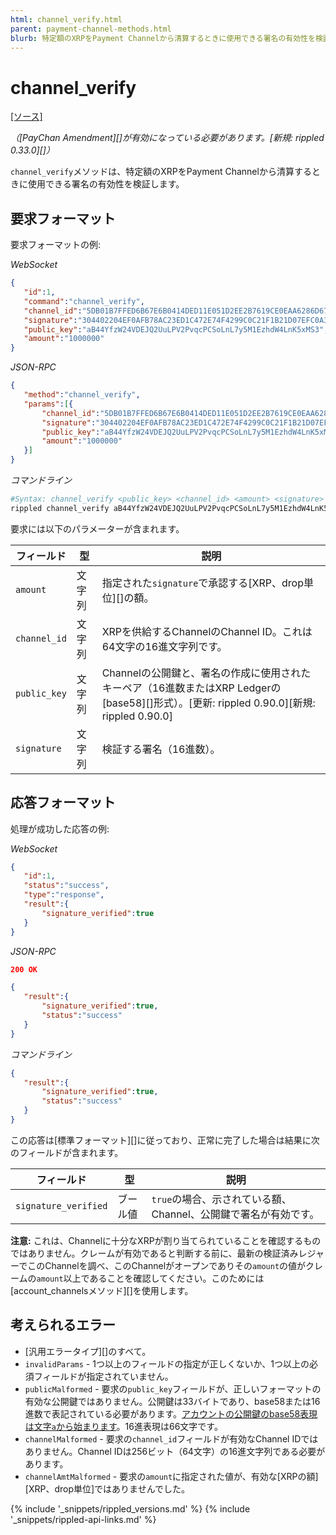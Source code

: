 ```yaml
---
html: channel_verify.html
parent: payment-channel-methods.html
blurb: 特定額のXRPをPayment Channelから清算するときに使用できる署名の有効性を検証します。
---
```

# channel_verify
[[ソース]](https://github.com/ripple/rippled/blob/d4a56f223a3b80f64ff70b4e90ab6792806929ca/src/ripple/rpc/handlers/PayChanClaim.cpp#L89 "Source")

_（[PayChan Amendment][]が有効になっている必要があります。[新規: rippled 0.33.0][]）_

`channel_verify`メソッドは、特定額のXRPをPayment Channelから清算するときに使用できる署名の有効性を検証します。

## 要求フォーマット
要求フォーマットの例:

<!-- MULTICODE_BLOCK_START -->

*WebSocket*

```json
{
   "id":1,
   "command":"channel_verify",
   "channel_id":"5DB01B7FFED6B67E6B0414DED11E051D2EE2B7619CE0EAA6286D67A3A4D5BDB3",
   "signature":"304402204EF0AFB78AC23ED1C472E74F4299C0C21F1B21D07EFC0A3838A420F76D783A400220154FB11B6F54320666E4C36CA7F686C16A3A0456800BBC43746F34AF50290064",
   "public_key":"aB44YfzW24VDEJQ2UuLPV2PvqcPCSoLnL7y5M1EzhdW4LnK5xMS3",
   "amount":"1000000"
}
```

*JSON-RPC*

```json
{
   "method":"channel_verify",
   "params":[{
       "channel_id":"5DB01B7FFED6B67E6B0414DED11E051D2EE2B7619CE0EAA6286D67A3A4D5BDB3",
       "signature":"304402204EF0AFB78AC23ED1C472E74F4299C0C21F1B21D07EFC0A3838A420F76D783A400220154FB11B6F54320666E4C36CA7F686C16A3A0456800BBC43746F34AF50290064",
       "public_key":"aB44YfzW24VDEJQ2UuLPV2PvqcPCSoLnL7y5M1EzhdW4LnK5xMS3",
       "amount":"1000000"
   }]
}
```

*コマンドライン*

```sh
#Syntax: channel_verify <public_key> <channel_id> <amount> <signature>
rippled channel_verify aB44YfzW24VDEJQ2UuLPV2PvqcPCSoLnL7y5M1EzhdW4LnK5xMS3 5DB01B7FFED6B67E6B0414DED11E051D2EE2B7619CE0EAA6286D67A3A4D5BDB3 1000000 304402204EF0AFB78AC23ED1C472E74F4299C0C21F1B21D07EFC0A3838A420F76D783A400220154FB11B6F54320666E4C36CA7F686C16A3A0456800BBC43746F34AF50290064
```

<!-- MULTICODE_BLOCK_END -->

要求には以下のパラメーターが含まれます。

| フィールド | 型 | 説明 |
|-------|------|-------------|
| `amount` | 文字列 | 指定された`signature`で承認する[XRP、drop単位][]の額。 |
| `channel_id` | 文字列 | XRPを供給するChannelのChannel ID。これは64文字の16進文字列です。 |
| `public_key` | 文字列 | Channelの公開鍵と、署名の作成に使用されたキーペア（16進数またはXRP Ledgerの[base58][]形式）。[更新: rippled 0.90.0][新規: rippled 0.90.0] |
| `signature` | 文字列 | 検証する署名（16進数）。 |

## 応答フォーマット

処理が成功した応答の例:

<!-- MULTICODE_BLOCK_START -->

*WebSocket*

```json
{
   "id":1,
   "status":"success",
   "type":"response",
   "result":{
       "signature_verified":true
   }
}
```

*JSON-RPC*

```json
200 OK

{
   "result":{
       "signature_verified":true,
       "status":"success"
   }
}
```

*コマンドライン*

```json
{
   "result":{
       "signature_verified":true,
       "status":"success"
   }
}
```

<!-- MULTICODE_BLOCK_END -->

この応答は[標準フォーマット][]に従っており、正常に完了した場合は結果に次のフィールドが含まれます。

| フィールド | 型 | 説明 |
|-------|------|-------------|
| `signature_verified` | ブール値 | `true`の場合、示されている額、Channel、公開鍵で署名が有効です。 |

**注意:** これは、Channelに十分なXRPが割り当てられていることを確認するものではありません。クレームが有効であると判断する前に、最新の検証済みレジャーでこのChannelを調べ、このChannelがオープンでありその`amount`の値がクレームの`amount`以上であることを確認してください。このためには[account_channelsメソッド][]を使用します。

## 考えられるエラー

* [汎用エラータイプ][]のすべて。
* `invalidParams` - 1つ以上のフィールドの指定が正しくないか、1つ以上の必須フィールドが指定されていません。
* `publicMalformed` - 要求の`public_key`フィールドが、正しいフォーマットの有効な公開鍵ではありません。公開鍵は33バイトであり、base58または16進数で表記されている必要があります。[アカウントの公開鍵のbase58表現は文字`a`から始まります](base58-encodings.html)。16進表現は66文字です。
* `channelMalformed` - 要求の`channel_id`フィールドが有効なChannel IDではありません。Channel IDは256ビット（64文字）の16進文字列である必要があります。
* `channelAmtMalformed` - 要求の`amount`に指定された値が、有効な[XRPの額][XRP、drop単位]ではありませんでした。


{% include '_snippets/rippled_versions.md' %}
{% include '_snippets/rippled-api-links.md' %}
